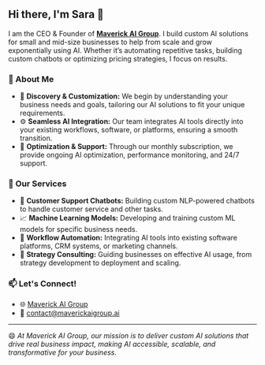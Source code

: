 ## Hi there, I'm Sara 👋

<!--
**SaraAllaparthi/SaraAllaparthi** is a ✨ _special_ ✨ repository because its `README.md` (this file) appears on your GitHub profile.
-->

I am the CEO & Founder of **[Maverick AI Group](https://www.maverickaigroup.ai)**. I build custom AI solutions for small and mid-size businesses to help from scale and grow exponentially using AI. Whether it’s automating repetitive tasks, building custom chatbots or optimizing pricing strategies, I focus on results.

### 🌟 About Me

- 🔭 **Discovery & Customization:** We begin by understanding your business needs and goals, tailoring our AI solutions to fit your unique requirements.
- ⚙️ **Seamless AI Integration:** Our team integrates AI tools directly into your existing workflows, software, or platforms, ensuring a smooth transition.
- 🔧 **Optimization & Support:** Through our monthly subscription, we provide ongoing AI optimization, performance monitoring, and 24/7 support.

### 💼 Our Services

- 🤖 **Customer Support Chatbots:** Building custom NLP-powered chatbots to handle customer service and other tasks.
- 📈 **Machine Learning Models:** Developing and training custom ML models for specific business needs.
- 🔄 **Workflow Automation:** Integrating AI tools into existing software platforms, CRM systems, or marketing channels.
- 🧠 **Strategy Consulting:** Guiding businesses on effective AI usage, from strategy development to deployment and scaling.

### 📫 Let's Connect!

- 🌐 [Maverick AI Group](https://www.maverickaigroup.ai/)
- 📧 [contact@maverickaigroup.ai](mailto:contact@maverickaigroup.ai)

---

😄 *At Maverick AI Group, our mission is to deliver custom AI solutions that drive real business impact, making AI accessible, scalable, and transformative for your business.*
